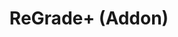 ---
title: "ReGrade+ (Addon)"
layout: page
nav_order: 10
parent: "iMMERSE: Ultimate"
grand_parent: Shader Repositories
---